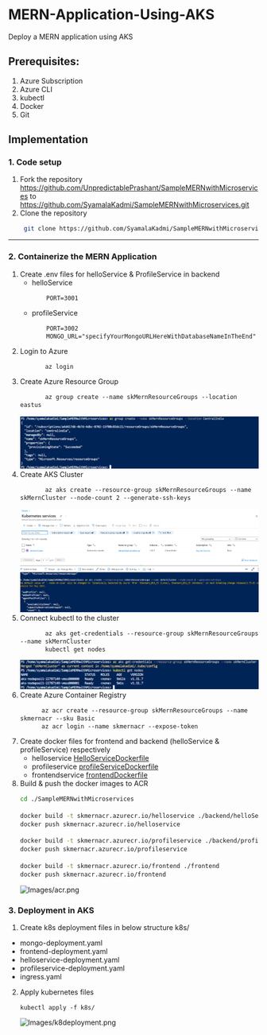 # MERN-Application-Using-AKS
Deploy a MERN application using AKS

## Prerequisites:
1. Azure Subscription
2. Azure CLI
3. kubectl
4. Docker
5. Git

## Implementation

### 1. Code setup
1. Fork the repository https://github.com/UnpredictablePrashant/SampleMERNwithMicroservices to https://github.com/SyamalaKadmi/SampleMERNwithMicroservices.git
2. Clone the repository
    ```bash
     git clone https://github.com/SyamalaKadmi/SampleMERNwithMicroservices.git
    ```
---

### 2. Containerize the MERN Application
1. Create .env files for helloService & ProfileService in backend
    - helloService
        ```
            PORT=3001
        ```
    - profileService
        ```
            PORT=3002
            MONGO_URL="specifyYourMongoURLHereWithDatabaseNameInTheEnd"
        ```
2. Login to Azure
   ```
          az login
   ```
3. Create Azure Resource Group
   ```
          az group create --name skMernResourceGroups --location eastus
   ```
   ![Images/resourceGroups.png](Images/resourceGroups.png)
4. Create AKS Cluster
   ```
          az aks create --resource-group skMernResourceGroups --name skMernCluster --node-count 2 --generate-ssh-keys
   ```
   ![Images/aksCluster.png](Images/aksCluster.png)
5. Connect kubectl to the cluster
   ```
          az aks get-credentials --resource-group skMernResourceGroups --name skMernCluster
          kubectl get nodes
   ```
   ![Images/kubectl.png](Images/kubectl.png)
6. Create Azure Container Registry
   ```
         az acr create --resource-group skMernResourceGroups --name skmernacr --sku Basic
         az acr login --name skmernacr --expose-token
    ```
7. Create docker files for frontend and backend (helloService & profileService) respectively
    - helloservice [HelloServiceDockerfile](backend/helloService/Dockerfile)
    - profileservice [profileServiceDockerfile](backend/profileService/Dockerfile)
    - frontendservice [frontendDockerfile](frontend/Dockerfile)
8. Build & push the docker images to ACR
    ```bash
    cd ./SampleMERNwithMicroservices

    docker build -t skmernacr.azurecr.io/helloservice ./backend/helloService
    docker push skmernacr.azurecr.io/helloservice

    docker build -t skmernacr.azurecr.io/profileservice ./backend/profileService
    docker push skmernacr.azurecr.io/profileservice

    docker build -t skmernacr.azurecr.io/frontend ./frontend
    docker push skmernacr.azurecr.io/frontend
    ```
    ![Images/acr.png](Images/acr.png)
 ### 3. Deployment in AKS
 1. Create k8s deployment files in below structure
 k8s/
 - mongo-deployment.yaml
 - frontend-deployment.yaml
 - helloservice-deployment.yaml
 - profileservice-deployment.yaml
 - ingress.yaml

2. Apply kubernetes files
   ```
   kubectl apply -f k8s/
   ```
   ![Images/k8deployment.png](Images/k8deployment.png)
